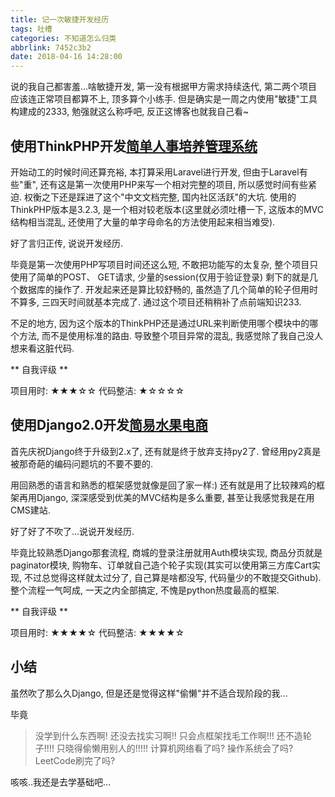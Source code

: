 ```yaml
---
title: 记一次敏捷开发经历
tags: 吐槽
categories: 不知道怎么归类
abbrlink: 7452c3b2
date: 2018-04-16 14:28:00
---
```


说的我自己都害羞...啥敏捷开发, 第一没有根据甲方需求持续迭代, 第二两个项目应该连正常项目都算不上, 顶多算个小练手. 但是确实是一周之内使用"敏捷"工具构建成的2333, 勉强就这么称呼吧, 反正这博客也就我自己看~

## 使用ThinkPHP开发[简单人事培养管理系统](https://github.com/EwdAger/sample-training-system)

开始动工的时候时间还算充裕, 本打算采用Laravel进行开发, 但由于Laravel有些"重", 还有这是第一次使用PHP来写一个相对完整的项目, 所以感觉时间有些紧迫. 权衡之下还是踩进了这个"中文文档完整, 国内社区活跃"的大坑. 使用的ThinkPHP版本是3.2.3, 是一个相对较老版本(这里就必须吐槽一下, 这版本的MVC结构相当混乱, 还使用了大量的单字母命名的方法使用起来相当难受). 

好了言归正传, 说说开发经历. 

毕竟是第一次使用PHP写项目时间还这么短, 不敢把功能写的太复杂, 整个项目只使用了简单的POST、 GET请求, 少量的session(仅用于验证登录) 剩下的就是几个数据库的操作了. 开发起来还是算比较舒畅的, 虽然造了几个简单的轮子但用时不算多, 三四天时间就基本完成了. 通过这个项目还稍稍补了点前端知识233.

不足的地方, 因为这个版本的ThinkPHP还是通过URL来判断使用哪个模块中的哪个方法, 而不是使用标准的路由. 导致整个项目异常的混乱, 我感觉除了我自己没人想来看这脏代码. 

** 自我评级 **

项目用时: ★★★☆☆
代码整洁: ★☆☆☆☆

<!--more-->

## 使用Django2.0开发[简易水果电商](https://github.com/EwdAger/fruit-eshop)

首先庆祝Django终于升级到2.x了, 还有就是终于放弃支持py2了. 曾经用py2真是被那奇葩的编码问题坑的不要不要的. 

用回熟悉的语言和熟悉的框架感觉就像是回了家一样:) 还有就是用了比较辣鸡的框架再用Django, 深深感受到优美的MVC结构是多么重要, 甚至让我感觉我是在用CMS建站. 

好了好了不吹了...说说开发经历.

毕竟比较熟悉Django那套流程, 商城的登录注册就用Auth模块实现, 商品分页就是paginator模块, 购物车、订单就自己造个轮子实现(其实可以使用第三方库Cart实现, 不过总觉得这样就太过分了, 自己算是啥都没写, 代码量少的不敢提交Github). 整个流程一气呵成, 一天之内全部搞定, 不愧是python热度最高的框架. 

** 自我评级 **

项目用时: ★★★★☆
代码整洁: ★★★★☆

## 小结

虽然吹了那么久Django, 但是还是觉得这样"偷懒"并不适合现阶段的我...

毕竟

> 没学到什么东西啊!
> 还没去找实习啊!!
> 只会点框架找毛工作啊!!!
> 还不造轮子!!!!
> 只晓得偷懒用别人的!!!!!
> 计算机网络看了吗? 操作系统会了吗? LeetCode刷完了吗? 

咳咳..我还是去学基础吧...